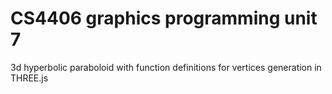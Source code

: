 # CS4406 graphics programming unit 7

3d hyperbolic paraboloid with function definitions for vertices generation in THREE.js
